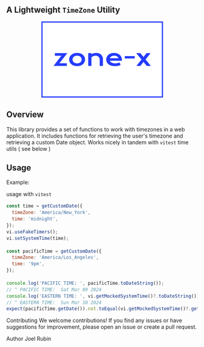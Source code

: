 ## A Lightweight `TimeZone` Utility

<p align="center">
  <center>
    <picture>
      <img src="https://github.com/joelsrubin/zone-x/blob/main/assets/logo.png?raw=true" alt="Zone-X Logo" height="200" />
    </picture>
  </center>
</p>

## Overview

This library provides a set of functions to work with timezones in a web application. It includes functions for retrieving the user's timezone and retrieving a custom Date object. Works nicely in tandem with `vitest` time utils ( see below )

## Usage

Example:

usage with `vitest`

```javascript
const time = getCustomDate({
  timeZone: 'America/New_York',
  time: 'midnight',
});
vi.useFakeTimers();
vi.setSystemTime(time);

const pacificTime = getCustomDate({
  timeZone: 'America/Los_Angeles',
  time: '9pm',
});

console.log('PACIFIC TIME: ', pacificTime.toDateString());
// ^ PACIFIC TIME:  Sat Mar 09 2024
console.log('EASTERN TIME: ', vi.getMockedSystemTime()?.toDateString());
// ^ EASTERN TIME:  Sun Mar 10 2024
expect(pacificTime.getDate()).not.toEqual(vi.getMockedSystemTime()?.getDate());
```

Contributing
We welcome contributions! If you find any issues or have suggestions for improvement, please open an issue or create a pull request.

Author
Joel Rubin
